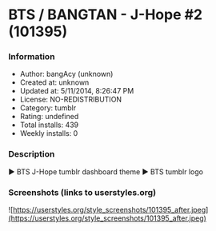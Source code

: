 # BTS / BANGTAN - J-Hope #2 (101395)

### Information
- Author: bangAcy (unknown)
- Created at: unknown
- Updated at: 5/11/2014, 8:26:47 PM
- License: NO-REDISTRIBUTION
- Category: tumblr
- Rating: undefined
- Total installs: 439
- Weekly installs: 0


### Description
► BTS J-Hope tumblr dashboard theme 
► BTS tumblr logo


### Screenshots (links to userstyles.org)
![https://userstyles.org/style_screenshots/101395_after.jpeg](https://userstyles.org/style_screenshots/101395_after.jpeg)


